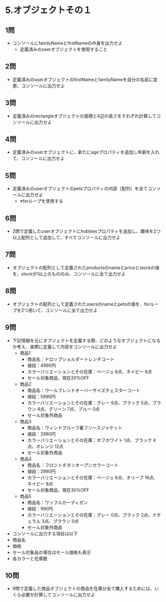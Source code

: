 # 5.オブジェクトその１
## 1問
- コンソールにfamilyNameとfirstNameの中身を出力せよ
  - 定義済みのuserオブジェクトを使用すること

## 2問
- 定義済みのuserオブジェクトのfirstNameとfamilyNameを自分の名前に変更、コンソールに出力せよ

## 3問
- 定義済みのrectangleオブジェクトの面積と4辺の長さをそれぞれ計算してコンソールに出力せよ

## 4問
- 定義済みのuserオブジェクトに、新たにageプロパティを追加し年齢を入れて、コンソールに出力せよ

## 5問
- 定義済みのuserオブジェクトのpetsプロパティの内容（配列）を全てコンソールに出力せよ
  - ※forループを使用する

## 6問
- 2問で定義したuserオブジェクトにhobbiesプロパティを追加し、趣味を2つ以上配列として追加して、すべてコンソールに出力せよ

## 7問
- オブジェクトの配列として定義されたproductsのnameとpriceとstockの値を、stockが1以上のもののみ、コンソールに全て出力せよ

## 8問
- オブジェクトの配列として定義されたusersのnameとpetsの値を、forループを2つ用いて、コンソールに全て出力せよ

## 9問
- 下記情報を元にオブジェクトを定義する際、どのようなオブジェクトになるか考え、実際に定義して内容をコンソールに出力せよ
  - 商品1
    - 商品名：ドロップショルダートレンチコート
    - 値段：4990円
    - カラーバリエーションとその在庫：ベージュ 8点、ネイビー 6点
    - セール対象商品、現在20%OFF
  - 商品2
    - 商品名：ウールブレンドオーバーサイズチェスターコート
    - 値段：5990円
    - カラーバリエーションとその在庫：グレー 9点、ブラック 5点、ブラウン 4点、グリーン 7点、ブルー 0点
    - セール対象外商品
  - 商品3
    - 商品名：ウィンドプルーフ裏フリースジャケット
    - 値段：2990円
    - カラーバリエーションとその在庫：オフホワイト 1点、ブラック 4点、オレンジ 12点
    - セール対象外商品
  - 商品4
    - 商品名：フロントボタンオープンカラーコート
    - 値段：2990円
    - カラーバリエーションとその在庫：ベージュ 6点、オリーブ 16点、ネイビー 8点
    - セール対象商品、現在30%OFF
  - 商品5
    - 商品名：ワッフルカーディガン
    - 値段：990円
    - カラーバリエーションとその在庫：グレー 0点、ブラック 2点、ナチュラル 3点、ブラウン 0点
    - セール対象外商品
- コンソールに出力する項目は以下
 - 商品名
 - 価格
 - セール対象品の場合はセール価格も表示
 - 各カラーと在庫数

## 10問
- 9問で定義した商品オブジェクトの商品を在庫分全て購入するためには、いくら必要か計算してコンソールに出力せよ